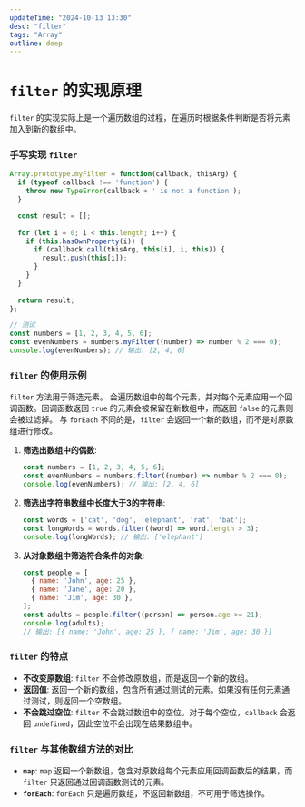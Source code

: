 ```yaml
---
updateTime: "2024-10-13 13:30"
desc: "filter"
tags: "Array"
outline: deep
---
```


# `filter` 的实现原理

`filter` 的实现实际上是一个遍历数组的过程，在遍历时根据条件判断是否将元素加入到新的数组中。

### 手写实现 `filter`

```javascript
Array.prototype.myFilter = function(callback, thisArg) {
  if (typeof callback !== 'function') {
    throw new TypeError(callback + ' is not a function');
  }

  const result = [];
  
  for (let i = 0; i < this.length; i++) {
    if (this.hasOwnProperty(i)) {
      if (callback.call(thisArg, this[i], i, this)) {
        result.push(this[i]);
      }
    }
  }
  
  return result;
};

// 测试
const numbers = [1, 2, 3, 4, 5, 6];
const evenNumbers = numbers.myFilter((number) => number % 2 === 0);
console.log(evenNumbers); // 输出: [2, 4, 6]
```

### `filter` 的使用示例
`filter` 方法用于筛选元素。
会遍历数组中的每个元素，并对每个元素应用一个回调函数。回调函数返回 `true` 的元素会被保留在新数组中，而返回 `false` 的元素则会被过滤掉。
与 `forEach` 不同的是，`filter` 会返回一个新的数组，而不是对原数组进行修改。

1. **筛选出数组中的偶数**:
   ```javascript
   const numbers = [1, 2, 3, 4, 5, 6];
   const evenNumbers = numbers.filter((number) => number % 2 === 0);
   console.log(evenNumbers); // 输出: [2, 4, 6]
   ```

2. **筛选出字符串数组中长度大于3的字符串**:
   ```javascript
   const words = ['cat', 'dog', 'elephant', 'rat', 'bat'];
   const longWords = words.filter((word) => word.length > 3);
   console.log(longWords); // 输出: ['elephant']
   ```

3. **从对象数组中筛选符合条件的对象**:
   ```javascript
   const people = [
     { name: 'John', age: 25 },
     { name: 'Jane', age: 20 },
     { name: 'Jim', age: 30 },
   ];
   const adults = people.filter((person) => person.age >= 21);
   console.log(adults); 
   // 输出: [{ name: 'John', age: 25 }, { name: 'Jim', age: 30 }]
   ```

### `filter` 的特点

- **不改变原数组**: `filter` 不会修改原数组，而是返回一个新的数组。
- **返回值**: 返回一个新的数组，包含所有通过测试的元素。如果没有任何元素通过测试，则返回一个空数组。
- **不会跳过空位**: `filter` 不会跳过数组中的空位。对于每个空位，`callback` 会返回 `undefined`，因此空位不会出现在结果数组中。

### `filter` 与其他数组方法的对比

- **`map`**: `map` 返回一个新数组，包含对原数组每个元素应用回调函数后的结果，而 `filter` 只返回通过回调函数测试的元素。
- **`forEach`**: `forEach` 只是遍历数组，不返回新数组，不可用于筛选操作。
